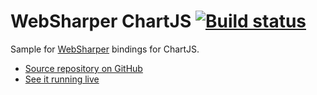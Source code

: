 # WebSharper ChartJS [![Build status](https://ci.appveyor.com/api/projects/status/8iqg0qjwb1y8b7q0?svg=true)](https://ci.appveyor.com/project/IntelliFactory/chartjs)

Sample for [WebSharper](https://websharper.com) bindings for ChartJS.

* [Source repository on GitHub](https://github.com/websharper-samples/ChartJS)
* [See it running live](https://websharper-samples.github.io/ChartJS)
